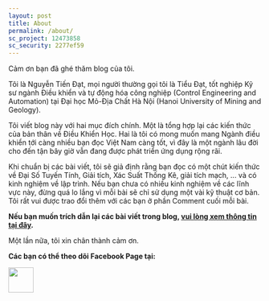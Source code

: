 ```yaml
---
layout: post
title: About
permalink: /about/
sc_project: 12473858
sc_security: 2277ef59
---
```


Cảm ơn bạn đã ghé thăm blog của tôi. 

Tôi là Nguyễn Tiến Đạt, mọi người thường gọi tôi là Tiểu Đạt, tốt nghiệp Kỹ sư ngành Điều khiển và tự động hóa công nghiệp (Control Engineering and Automation) tại Đại học Mỏ-Địa Chất Hà Nội (Hanoi University of Mining and Geology). 

<!-- Các thông tin khác về tôi có thể được tim thấy ở [website học thuật của tôi](http://www.personal.psu.edu/thv102/), hoặc [Linkedin của tôi](https://www.linkedin.com/in/tiephuuvu/). Tôi rất vui nếu bạn có thể giúp tôi 'endorse' một vài 'skills' mà bạn nghĩ rằng tôi có. -->

Tôi viết blog này với hai mục đích chính. Một là tổng hợp lại các kiến thức của bản thân về Điều Khiển Học. Hai là tôi có mong muốn mang Ngành điều khiển tới càng nhiều bạn đọc Việt Nam càng tốt, vì đây là một ngành lâu đời cho đến tận bây giờ vẫn đang được phát triển ứng dụng rộng rãi.

Khi chuẩn bị các bài viết, tôi sẽ giả định rằng bạn đọc có một chút kiến thức về Đại Số Tuyến Tính, Giải tích, Xác Suất Thống Kê, giải tích mạch, ... và có kinh nghiệm về lập trình. Nếu bạn chưa có nhiều kinh nghiệm về các lĩnh vực này, đừng quá lo lắng vì mỗi bài sẽ chỉ sử dụng một vài kỹ thuật cơ bản. Tôi rất vui được trao đổi thêm với các bạn ở phần Comment cuối mỗi bài.

**Nếu bạn muốn trích dẫn lại các bài viết trong blog, [vui lòng xem thông tin tại đây](/copyrights/).**

Một lần nữa, tôi xin chân thành cảm ơn.





<b>Các bạn có thể theo dõi Facebook Page tại:</b> <br>
<div class="share-page">
    <a href = "https://www.facebook.com/dieukhienhoc/" target="_blank" title="Follow us"><img src = "https://simplesharebuttons.com/images/somacro/facebook.png" width="50"></a>
</div>

<!-- <b>Và đặt các câu hỏi, cùng tham gia thảo luận tại:</b> <br>
[**Forum Machine Learning cơ bản**](https://www.facebook.com/groups/257768141347267/) -->

<!-- **Một vài reviews trên facebook Page:** -->

<!-- [Bạn đọc cũng có thể xem các reviews khác và review cho blog tại đây.](https://www.facebook.com/pg/machinelearningbasicvn/reviews/) -->

<!-- <div>
<table width = "100%" style = "border: 0px solid white">

    <tr >
        <td width="40%" style = "border: 0px solid white" align = "center">
        <a href = "https://www.facebook.com/pg/machinelearningbasicvn/reviews/"><img  style="display:block;" width = "100%" src = "/images/review.png"></a>
         </td>
        
    </tr>
</table>
</div> -->

<!-- Place this tag in your head or just before your close body tag. -->
<script async defer src="https://buttons.github.io/buttons.js"></script>
